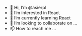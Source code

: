 - 👋 Hi, I’m @asierpl
- 👀 I’m interested in React
- 🌱 I’m currently learning React
- 💞️ I’m looking to collaborate on ...
- 📫 How to reach me ...

<!---
asierpl/asierpl is a ✨ special ✨ repository because its `README.md` (this file) appears on your GitHub profile.
You can click the Preview link to take a look at your changes.
--->
